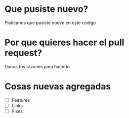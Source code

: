 # Que pusiste nuevo?
Platicanos que pusiste nuevo en este codigo
# Por que quieres hacer el pull request?
Danos tus razones para hacerlo
# Cosas nuevas agregadas
- [ ] Features
- [ ] Links
- [ ] Fixes
